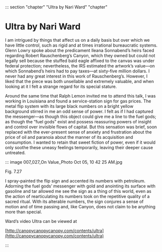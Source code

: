 

::: section "chapter" "Ultra by Nari Ward" "chapter"

# Ultra by Nari Ward

I am intrigued by things that affect us on a daily basis but over which we have little control, such as rigid and at times irrational bureaucratic systems. Glenn Lowry spoke about the predicament Ileana Sonnabend’s heirs faced regarding Robert Rauschenberg’s Canyon, which they owned but could not legally sell because the stuffed bald eagle affixed to the canvas was under federal protection; nevertheless, the IRS estimated the artwork’s value—on which Sonnabend’s heirs had to pay taxes—at sixty-five million dollars. I never had any great interest in this work of Rauschenberg’s. However, I liked that the piece was both unsellable and extremely valuable, and when looking at it I felt a strange regard for its special stature.

Around the same time that Ralph Lemon invited me to attend this talk, I was working in Louisiana and found a service-station sign for gas prices. The metal flip system with its large black numbers on a bright yellow background stirred in me an odd sense of power. I felt as if I had captured the messenger—as though this object could give me a line to the fuel gods; as though the “fuel gods” exist and possess reassuring powers of insight and control over invisible flows of capital. But this sensation was brief, soon replaced with the ever-present sense of anxiety and frustration about the price of oil and paranoia about the manner of its acquisition and consumption. I wanted to retain that sweet fiction of power, even if it would only soothe these uneasy feelings temporarily, leaving their deeper cause untreated.

::: image 007_027_On Value_Photo Oct 05, 10 42 25 AM.jpg

Fig. 7.27

I spray-painted the flip sign and accented its numbers with petroleum. Adorning the fuel gods’ messenger with gold and anointing its surface with gasoline and tar allowed me see the sign as a thing of this world, even as the action of rearticulating its numbers took on the repetitive quality of a sacred ritual. With its alterable numbers, the sign conjures a sense of motion and of time passing and, like Canyon, does not claim to be anything more than special.

Ward’s video Ultra can be viewed at

[http://canopycanopycanopy.com/contents/ultra](http://canopycanopycanopy.com/contents/ultra)

:::